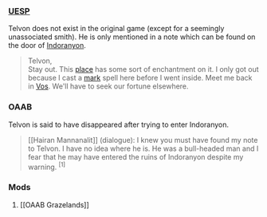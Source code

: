 ### [UESP](https://en.uesp.net/wiki/Morrowind:Note_to_Telvon)
Telvon does not exist in the original game (except for a seemingly unassociated smith). He is only mentioned in a note which can be found on the door of [Indoranyon](https://en.uesp.net/wiki/Morrowind:Indoranyon "Morrowind:Indoranyon").

> Telvon,  
> Stay out. This [place](https://en.uesp.net/wiki/Morrowind:Indoranyon "Morrowind:Indoranyon") has some sort of enchantment on it. I only got out because I cast a [mark](https://en.uesp.net/wiki/Morrowind:Mark "Morrowind:Mark") spell here before I went inside. Meet me back in [Vos](https://en.uesp.net/wiki/Morrowind:Vos "Morrowind:Vos"). We'll have to seek our fortune elsewhere.
### OAAB
Telvon is said to have disappeared after trying to enter Indoranyon.

> [[Hairan Mannanalit]] (dialogue): I knew you must have found my note to Telvon. I have no idea where he is. He was a bull-headed man and I fear that he may have entered the ruins of Indoranyon despite my warning. <sup>[1]</sup>
### Mods
1. [[OAAB Grazelands]]